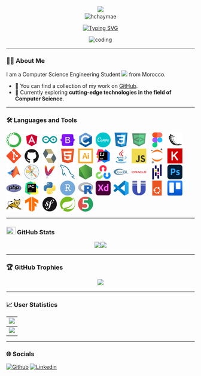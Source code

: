 <div id="header" align="center">
  <img src="https://media.giphy.com/media/v1.Y2lkPTc5MGI3NjExZ3A1NTkzNzI1Nm95bTE3cW9iemZraWUyZXN3cjl0Z211YnYycG93MyZlcD12MV9pbnRlcm5hbF9naWZfYnlfaWQmY3Q9cw/Zebztgv7jmkoLe1DoY/giphy.gif" style="margin-bottom=0rem;" width="100"/>
<!-- [  <div align="center">
  <a href="https://www.linkedin.com/in/chaymae-hamdoune-811513269/">
    <img align="center" src="https://github.com/devicons/devicon/blob/master/icons/linkedin/linkedin-original.svg" alt="linkedin" width="40" height="40"/>
  </a>
  </div> -->
  <div align="center"><img src="https://komarev.com/ghpvc/?username=hchaymae&label=Profile%20views&color=FF79C6&style=flat" alt="hchaymae" /> </div>
</div>
<p align="center">
<a href="https://git.io/typing-svg"><img src="https://readme-typing-svg.demolab.com?font=Fira+Code&weight=700&size=30&pause=1000&color=F8F8F2&center=true&vCenter=true&width=500&lines=Hey%2C+I'm+Hamdoune+Chaymae;" alt="Typing SVG" /></a>
</p>
<div align="center">
<img alt="coding" width=250 src="https://miro.medium.com/max/1400/1*qdAW1TjCN57h1lbuuzvchg.gif" >
</div>

---

### :woman_technologist: About Me 

I am a Computer Science Engineering Student <img src="https://media.giphy.com/media/WUlplcMpOCEmTGBtBW/giphy.gif" width="30"> from Morocco.
  - :telescope: You can find a collection of my work on <a href="https://github.com/Hchaymae">GitHub</a>.
  - :seedling: Currently exploring **cutting-edge technologies in the field of Computer Science**.

---

### :hammer_and_wrench: Languages and Tools 

<div>
    <img src="https://github.com/devicons/devicon/blob/master/icons/anaconda/anaconda-original.svg" title="Anaconda" alt="Anaconda" width="40" height="40"/>&nbsp;
    <img src="https://github.com/devicons/devicon/blob/master/icons/angular/angular-original.svg" title="angular" alt="" width="40" height="40"/>&nbsp;
    <img src="https://github.com/devicons/devicon/blob/master/icons/arduino/arduino-original.svg" title="arduino" alt="" width="40" height="40"/>&nbsp;
    <img src="https://github.com/devicons/devicon/blob/master/icons/bootstrap/bootstrap-original.svg" title="bootstrap" alt="" width="40" height="40"/>&nbsp;
    <img src="https://github.com/devicons/devicon/blob/master/icons/c/c-original.svg" title="C" alt="" width="40" height="40"/>&nbsp;
    <img src="https://github.com/devicons/devicon/blob/master/icons/canva/canva-original.svg" title="Canva" alt="" width="40" height="40"/>&nbsp;
    <img src="https://github.com/devicons/devicon/blob/master/icons/css3/css3-original.svg" title="Css" alt="" width="40" height="40"/>&nbsp;
    <img src="https://github.com/devicons/devicon/blob/master/icons/devicon/devicon-original.svg" title="DevIcon" alt="" width="40" height="40"/>&nbsp;
    <img src="https://github.com/devicons/devicon/blob/master/icons/figma/figma-original.svg" title="" alt="" width="40" height="40"/>&nbsp;
    <img src="https://github.com/devicons/devicon/blob/master/icons/flask/flask-original.svg" title="" alt="" width="40" height="40"/>&nbsp;
    <img src="https://github.com/devicons/devicon/blob/master/icons/git/git-original.svg" title="" alt="" width="40" height="40"/>&nbsp;
    <img src="https://github.com/devicons/devicon/blob/master/icons/github/github-original.svg" style="background-color='white';" title="" alt="" width="40" height="40"/>&nbsp;
    <img src="https://github.com/devicons/devicon/blob/master/icons/hibernate/hibernate-original.svg" title="hibernate" alt="" width="40" height="40"/>&nbsp;
    <img src="https://github.com/devicons/devicon/blob/master/icons/html5/html5-original.svg" title="" alt="" width="40" height="40"/>&nbsp;
    <img src="https://github.com/devicons/devicon/blob/master/icons/illustrator/illustrator-line.svg" title="" alt="" width="40" height="40"/>&nbsp;
    <img src="https://github.com/devicons/devicon/blob/master/icons/intellij/intellij-original.svg" title="" alt="" width="40" height="40"/>&nbsp;
    <img src="https://github.com/devicons/devicon/blob/master/icons/java/java-original.svg" title="" alt="" width="40" height="40"/>&nbsp;
    <img src="https://github.com/devicons/devicon/blob/master/icons/javascript/javascript-original.svg" title="" alt="" width="40" height="40"/>&nbsp;
    <img src="https://github.com/devicons/devicon/blob/master/icons/jupyter/jupyter-original.svg" title="" alt="" width="40" height="40"/>&nbsp;
    <img src="https://github.com/devicons/devicon/blob/master/icons/keras/keras-original.svg" title="" alt="" width="40" height="40"/>&nbsp;
    <img src="https://github.com/devicons/devicon/blob/master/icons/matlab/matlab-original.svg" title="" alt="" width="40" height="40"/>&nbsp;
    <img src="https://github.com/devicons/devicon/blob/master/icons/matplotlib/matplotlib-original.svg" title="" alt="" width="40" height="40"/>&nbsp;
    <img src="https://github.com/devicons/devicon/blob/master/icons/maven/maven-original.svg" title="" alt="" width="40" height="40"/>&nbsp;
    <img src="https://github.com/devicons/devicon/blob/master/icons/mysql/mysql-original.svg" title="" alt="" width="40" height="40"/>&nbsp;
    <img src="https://github.com/devicons/devicon/blob/master/icons/nodejs/nodejs-original.svg" title="" alt="" width="40" height="40"/>&nbsp;
    <img src="https://github.com/devicons/devicon/blob/master/icons/opencv/opencv-original.svg" title="" alt="" width="40" height="40"/>&nbsp;
    <img src="https://github.com/devicons/devicon/blob/master/icons/opengl/opengl-original.svg" title="" alt="" width="40" height="40"/>&nbsp;
    <img src="https://github.com/devicons/devicon/blob/master/icons/oracle/oracle-original.svg" title="" alt="" width="40" height="40"/>&nbsp;
    <img src="https://github.com/devicons/devicon/blob/master/icons/pandas/pandas-original.svg" title="" alt="" width="40" height="40"/>&nbsp;
    <img src="https://github.com/devicons/devicon/blob/master/icons/photoshop/photoshop-original.svg" title="" alt="" width="40" height="40"/>&nbsp;
    <img src="https://github.com/devicons/devicon/blob/master/icons/php/php-original.svg" title="" alt="" width="40" height="40"/>&nbsp;
    <img src="https://github.com/devicons/devicon/blob/master/icons/pycharm/pycharm-original.svg" title="" alt="" width="40" height="40"/>&nbsp;
    <img src="https://github.com/devicons/devicon/blob/master/icons/python/python-original.svg" title="" alt="" width="40" height="40"/>&nbsp;
    <img src="https://github.com/devicons/devicon/blob/master/icons/rstudio/rstudio-original.svg" title="" alt="" width="40" height="40"/>&nbsp;
    <img src="https://github.com/devicons/devicon/blob/master/icons/r/r-original.svg" title="" alt="" width="40" height="40"/>&nbsp;
    <img src="https://github.com/devicons/devicon/blob/master/icons/xd/xd-original.svg" title="" alt="" width="40" height="40"/>&nbsp;
    <img src="https://github.com/devicons/devicon/blob/master/icons/vscode/vscode-original.svg" title="" alt="" width="40" height="40"/>&nbsp;
    <img src="https://github.com/devicons/devicon/blob/master/icons/unix/unix-original.svg" title="" alt="" width="40" height="40"/>&nbsp;
    <img src="https://github.com/devicons/devicon/blob/master/icons/ubuntu/ubuntu-original.svg" title="" alt="" width="40" height="40"/>&nbsp;
    <img src="https://github.com/devicons/devicon/blob/master/icons/trello/trello-original.svg" title="" alt="" width="40" height="40"/>&nbsp;
    <img src="https://github.com/devicons/devicon/blob/master/icons/tomcat/tomcat-original.svg" title="" alt="" width="40" height="40"/>&nbsp;
    <img src="https://github.com/devicons/devicon/blob/master/icons/tensorflow/tensorflow-original.svg" title="" alt="" width="40" height="40"/>&nbsp;
    <img src="https://github.com/devicons/devicon/blob/master/icons/symfony/symfony-original.svg" title="" alt="" width="40" height="40"/>&nbsp;
    <img src="https://github.com/devicons/devicon/blob/master/icons/spring/spring-original.svg" title="" alt="" width="40" height="40"/>&nbsp;
    <img src="https://github.com/devicons/devicon/blob/master/icons/junit/junit-original.svg" title="" alt="" width="40" height="40"/>&nbsp;
</div>

---

### <img src="https://media.giphy.com/media/cj87CxfRtrUifF3Ryk/giphy.gif" width="25px" height="20px">  GitHub Stats 
<div align="center">

[<img src="https://github-readme-stats.vercel.app/api?username=Hchaymae&hide_title=false&hide_border=true&show_icons=true&include_all_commits=true&theme=dracula&count_private=true" height="175">](https://github-readme-stats.vercel.app/api?username=Hchaymae)[<img src="https://github-readme-stats.vercel.app/api/top-langs/?username=Hchaymae&hide_title=false&hide_border=true&layout=compact&theme=dracula" height="175">](https://github-readme-stats.vercel.app/api/top-langs/?username=Hchaymae)
</div>
  
--- 

### 🏆 GitHub Trophies

<div align="center">
<a align="center" href="https://github-profile-trophy.vercel.app/?username=Hchaymae&theme=dracula&title=Commits,PullRequest,Experience,Followers,Repositories,Issues" target="_blank">
  <img src="https://github-profile-trophy.vercel.app/?username=Hchaymae&theme=dracula&title=Commits,PullRequest,Experience,Followers,Repositories,Issues&column=3">
</a>
</div>

---

### 📈 User Statistics
<div align="center">
<table>
  <tbody>
    <tr>
      <td>
        <a href="https://github-readme-streak-stats.herokuapp.com/?user=Hchaymae&hide=html&hide_title=false&hide_border=true&layout=compact&theme=dracula">
          <img width="705" src="https://github-readme-streak-stats.herokuapp.com/?user=Hchaymae&hide=html&hide_title=false&hide_border=true&layout=compact&theme=dracula">
        </a>
      </td>
    </tr>
  </tbody>
  <tbody>
    <tr>
      <td>
        <a href="https://github-profile-summary-cards.vercel.app/api/cards/profile-details?username=Hchaymae&hide=html&hide_title=false&hide_border=true&layout=compact&theme=dracula">
          <img width="715" src="https://github-profile-summary-cards.vercel.app/api/cards/profile-details?username=Hchaymae&&hide=html&hide_title=false&hide_border=true&layout=compact&theme=dracula"/>
        </a>
      </td>
    </tr>
  </tbody>
</table>
</div>


--- 


### 🌐 Socials

[![Github](https://img.shields.io/badge/GitHub-100000?style=for-the-badge&logo=github&logoColor=white)](https://github.com/Hchaymae)
[![Linkedin](https://img.shields.io/badge/LinkedIn-0077B5?style=for-the-badge&logo=linkedin&logoColor=white)]( https://www.linkedin.com/in/chaymae-hamdoune-811513269)
